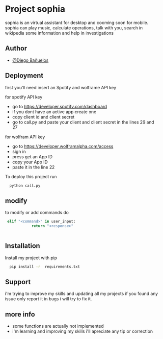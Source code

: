 
# Project sophia

 sophia is an virtual assistant for desktop and cooming soon for mobile.
 sophia can play music, calculate operations, talk with you, search in wikipedia some information and help in investigations



## Author

- [@Diego Bañuelos](https://github.com/DiegoJP1)


## Deployment
first you'll need insert an Spotify and wolframe API key 

for spotify API key
- go to https://developer.spotify.com/dashboard
- if you dont have an active app create one
- copy client id and client secret
- go to call.py and paste your client and client secret in the lines 26 and 27

for wolfram API key 
- go to https://developer.wolframalpha.com/access 
- sign in 
- press get an App ID
- copy your App ID
- paste it in the line 22

To deploy this project run

```bash
  python call.py
```
## modify

to modify or add commands do
```python
 elif "<command>" in user_input:
            return "<response>"
           
```
## Installation

Install my project with pip

```bash
  pip install -r  requirements.txt
```
    
## Support

i'm trying to improve my skills and updating all my projects if you found any issue only report it in bugs i will try to fix it.


## more info
 - some functions are actually not implemented
 - i'm learning and improving my skills i'll apreciate any tip or correction

